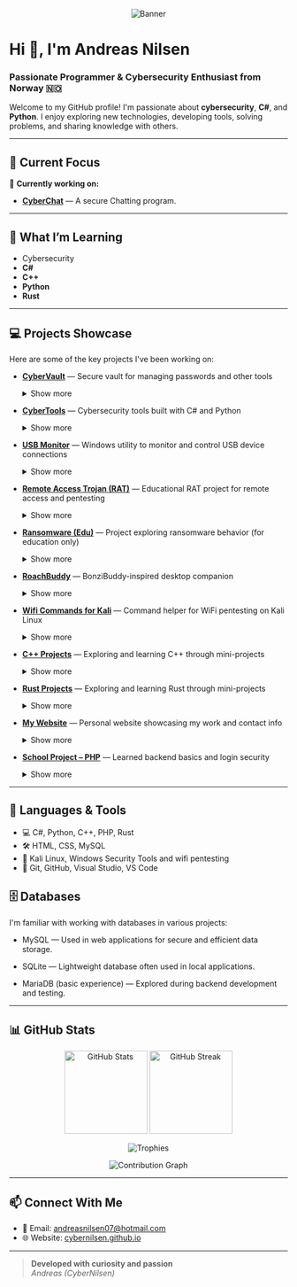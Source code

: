 <p align="center">
  <img src="https://capsule-render.vercel.app/api?type=waving&color=0e2233&height=320&section=header&text=Andreas%20Nilsen%20(CyberNilsen)&fontSize=40&fontAlign=50&desc=Cybersecurity%20Enthusiast%20%7C%20Developer%20%7C%20Norway%20🇳🇴&descSize=20&descAlign=50&fontColor=ffffff&descFontColor=ffffff&descPadding=80" alt="Banner"/>
</p>

# Hi 👋, I'm Andreas Nilsen

### Passionate Programmer & Cybersecurity Enthusiast from Norway 🇳🇴

Welcome to my GitHub profile! I'm passionate about **cybersecurity**, **C#**, and **Python**. I enjoy exploring new technologies, developing tools, solving problems, and sharing knowledge with others.

---

## 🌟 Current Focus

🔭 **Currently working on:**  
- [**CyberChat**](https://github.com/CyberNilsen/CyberChat) — A secure Chatting program. <br>

---

## 🌱 What I’m Learning

- Cybersecurity
- **C#**
- **C++**
- **Python**
- **Rust**

---

## 💻 Projects Showcase

Here are some of the key projects I've been working on:

- **[CyberVault](https://github.com/CyberNilsen/CyberVault)** — Secure vault for managing passwords and other tools  
  <details>
    <summary>Show more</summary>
  <br>
    - [Website](https://github.com/CyberNilsen/CyberVault-website)
    - [Extension](https://github.com/CyberNilsen/CyberVault-Extension)

    <img src="https://github.com/user-attachments/assets/ad8568e6-56e0-4c2e-8e61-1d12526c7188" width="350"/>
  </details>

- **[CyberTools](https://github.com/CyberNilsen/CyberTools)** — Cybersecurity tools built with C# and Python  
  <details>
    <summary>Show more</summary>
  
    Tools to assist with security auditing, automation, and penetration testing.

    <img src="https://cybernilsen.github.io/Andreas-Nettside/Images/CyberToolsV2.png" width="350"/>
  </details>

- **[USB Monitor](https://github.com/CyberNilsen/USB-Monitor)** — Windows utility to monitor and control USB device connections  
  <details>
    <summary>Show more</summary>
  
    Receive alerts, block/allow devices, and improve USB security.

    <img src="https://github.com/user-attachments/assets/9f9edcb2-98e2-4eeb-9c49-4249b210135f" width="350"/>
  </details>

- **[Remote Access Trojan (RAT)](https://github.com/CyberNilsen/Remote-Access-Trojan)** — Educational RAT project for remote access and pentesting  
  <details>
    <summary>Show more</summary>
  
    Demonstrates remote control, file transfer, and command execution.

    <img src="https://github.com/user-attachments/assets/9c5068ea-d897-469e-983d-233aaefd8555" width="350"/>
  </details>

- **[Ransomware (Edu)](https://github.com/CyberNilsen/Ransomware)** — Project exploring ransomware behavior (for education only)  
  <details>
    <summary>Show more</summary>
  
    Investigate encryption, persistence, and mitigation techniques.

    <img src="https://github.com/user-attachments/assets/d11d825f-a5ec-40d0-a28a-96716b100c57" width="350"/>
  </details>

- **[RoachBuddy](https://github.com/CyberNilsen/RoachBuddy)** — BonziBuddy-inspired desktop companion  
  <details>
    <summary>Show more</summary>
  
    Fun, interactive character for your desktop.

    <img src="https://github.com/user-attachments/assets/754b9243-5bb3-45b9-9810-a37531d1c5df" width="350"/>
  </details>

- **[Wifi Commands for Kali](https://github.com/CyberNilsen/Wifi-Commands-Kali)** — Command helper for WiFi pentesting on Kali Linux  
  <details>
    <summary>Show more</summary>
  
    Quick reference for wireless attacks and defenses.

    <img src="https://github.com/user-attachments/assets/a056ea41-fb93-4da9-a8f1-b308a4be3c61" width="350"/>
  </details>

- **[C++ Projects](https://github.com/CyberNilsen/CPP-projects)** — Exploring and learning C++ through mini-projects  
  <details>
    <summary>Show more</summary>
  
    Includes algorithms, utilities, and more.

    <img src="assets/cpp-projects-demo.png" width="350"/>
  </details>

- **[Rust Projects](https://github.com/CyberNilsen/Rust)** — Exploring and learning Rust through mini-projects  
  <details>
    <summary>Show more</summary>
  
    Experimenting with Rust's safety and concurrency features.

    <img src="assets/rust-projects-demo.png" width="350"/>
  </details>

- **[My Website](https://cybernilsen.github.io/Andreas-Nettside/)** — Personal website showcasing my work and contact info  
  <details>
    <summary>Show more</summary>
  
    Portfolio, skills, and project highlights.

    <img src="assets/website-demo.png" width="350"/>
  </details>

- **[School Project – PHP](https://github.com/CyberNilsen/Oppdag-Norge-databasenettside)** — Learned backend basics and login security  
  <details>
    <summary>Show more</summary>
  
    Features authentication, SQL, and dynamic web content.

    <img src="https://github.com/user-attachments/assets/1f09dc6a-66a8-4faf-9c22-139449258a9b" width="350"/>
  </details>

---

## 🚀 Languages & Tools

- 💻 C#, Python, C++, PHP, Rust  
- 🛠️ HTML, CSS, MySQL  
- 🔐 Kali Linux, Windows Security Tools and wifi pentesting
- 🔧 Git, GitHub, Visual Studio, VS Code

## 🗄️ Databases
I'm familiar with working with databases in various projects:

- MySQL — Used in web applications for secure and efficient data storage.

- SQLite — Lightweight database often used in local applications.

- MariaDB (basic experience) — Explored during backend development and testing.

---

## 📊 GitHub Stats

<p align="center">
  <img src="https://github-readme-stats.vercel.app/api?username=CyberNilsen&show_icons=true&theme=dark" alt="GitHub Stats" height="150"/>
  <img src="https://streak-stats.demolab.com/?user=CyberNilsen&theme=dark" alt="GitHub Streak" height="150"/>
</p>
<p align="center">
  <img src="https://github-profile-trophy.vercel.app/?username=CyberNilsen&theme=onedark&row=1&column=7" alt="Trophies"/>
</p>
<p align="center">
  <img src="https://github-readme-activity-graph.vercel.app/graph?username=CyberNilsen&theme=github-compact" alt="Contribution Graph"/>
</p>

---

## 📫 Connect With Me

- 💌 Email: [andreasnilsen07@hotmail.com](mailto:andreasnilsen07@hotmail.com)
- 🌐 Website: [cybernilsen.github.io](https://cybernilsen.github.io/Andreas-Nettside/)

---

> **Developed with curiosity and passion**  
> *Andreas (CyberNilsen)*
